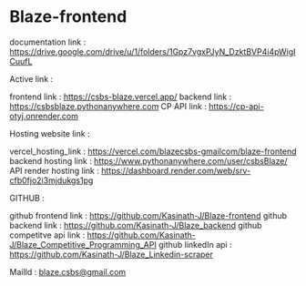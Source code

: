 # Blaze-frontend

documentation link : https://drive.google.com/drive/u/1/folders/1Gpz7vgxPJyN_DzktBVP4i4pWigICuufL    

Active link : 

frontend link : https://csbs-blaze.vercel.app/
backend link : https://csbsblaze.pythonanywhere.com
CP API link : https://cp-api-otyj.onrender.com


Hosting website link : 

vercel_hosting_link : https://vercel.com/blazecsbs-gmailcom/blaze-frontend
backend hosting link : https://www.pythonanywhere.com/user/csbsBlaze/
API render hosting link : https://dashboard.render.com/web/srv-cfb0fjo2i3mjdukgs1pg


GITHUB : 

github frontend link : https://github.com/Kasinath-J/Blaze-frontend
github backend link : https://github.com/Kasinath-J/Blaze_backend
github competitve api link : https://github.com/Kasinath-J/Blaze_Competitive_Programming_API
github linkedIn api : https://github.com/Kasinath-J/Blaze_Linkedin-scraper

MailId : blaze.csbs@gmail.com
